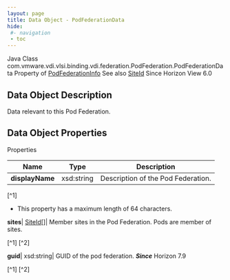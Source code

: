 ```yaml
---
layout: page
title: Data Object - PodFederationData
hide:
 #- navigation
 - toc
---
```






Java Class
    com.vmware.vdi.vlsi.binding.vdi.federation.PodFederation.PodFederationData
Property of
     [PodFederationInfo](vdi.federation.PodFederation.PodFederationInfo.md#field_detail)
See also
     [SiteId](vdi.entity.SiteId.md)
Since 
    Horizon View 6.0

## Data Object Description 

Data relevant to this Pod Federation. 

## Data Object Properties

Properties

Name |  Type |  Description   
---|---|---  
**displayName**|  xsd:string|  Description of the Pod Federation.   


[^1]
  * This property has a maximum length of 64 characters. 

  
**sites**| [SiteId[]](vdi.entity.SiteId.md)|  Member sites in the Pod Federation. Pods are member of sites.   


[^1]
[^2]

  
**guid**|  xsd:string|  GUID of the pod federation.  **_Since_** Horizon 7.9  


[^1]
[^2]

  
  

  

